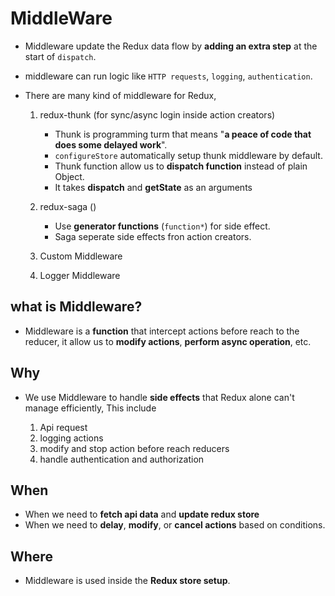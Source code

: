 # MiddleWare

- Middleware update the Redux data flow by **adding an extra step** at the start of `dispatch`.
- middleware can run logic like `HTTP requests`, `logging`, `authentication`.
- There are many kind of middleware for Redux,

  1. redux-thunk (for sync/async login inside action creators)

     - Thunk is programming turm that means "**a peace of code that does some delayed work**".
     - `configureStore` automatically setup thunk middleware by default.
     - Thunk function allow us to **dispatch function** instead of plain Object.
     - It takes **dispatch** and **getState** as an arguments

  2. redux-saga ()

     - Use **generator functions** (`function*`) for side effect.
     - Saga seperate side effects fron action creators.

  3. Custom Middleware
  4. Logger Middleware

## what is Middleware?

- Middleware is a **function** that intercept actions before reach to the reducer, it allow us to **modify actions**, **perform async operation**, etc.

## Why

- We use Middleware to handle **side effects** that Redux alone can't manage efficiently, This include

  1. Api request
  2. logging actions
  3. modify and stop action before reach reducers
  4. handle authentication and authorization

## When

- When we need to **fetch api data** and **update redux store**
- When we need to **delay**, **modify**, or **cancel actions** based on conditions.

## Where

- Middleware is used inside the **Redux store setup**.
